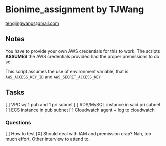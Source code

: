 # Bionime_assignment by TJWang

tengjingwang@gmail.com

## Notes

You have to provide your own AWS credentials for this to work. The scripts **ASSUMES** the AWS credentials provided had the proper premissions to do so.

This script assumes the use of environment variable, that is `AWS_ACCESS_KEY_ID` and `AWS_SECRET_ACCESS_KEY`

## Tasks

[ ] VPC w/ 1 pub and 1 pri subnet
    [ ] RDS/MySQL instance in said pri subnet
    [ ] ECS instance in pub subnet
        [ ] Cloudwatch agent + log to cloudwatch

### Questions

[ ] How to test
[X] Should deal with IAM and premission crap?
    Nah, too much effort. Other interview to attend to.
